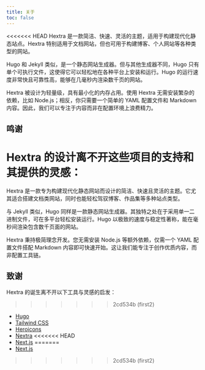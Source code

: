```yaml
---
title: 关于
toc: false
---
```


<<<<<<< HEAD
Hextra 是一款简洁、快速、灵活的主题，适用于构建现代化静态站点。Hextra 特别适用于文档网站，但也可用于构建博客、个人网站等各种类型的网站。

Hugo 和 Jekyll 类似，是一个静态网站生成器。但与其他生成器不同，Hugo 只有单个可执行文件，这使得它可以轻松地在各种平台上安装和运行。Hugo 的运行速度非常快且可靠性高，能够在几毫秒内渲染数千页的网站。

Hextra 被设计为轻量级，具有最小化的内存占用。使用 Hextra 无需安装繁杂的依赖，比如 Node.js；相反，你只需要一个简单的 YAML 配置文件和 Markdown 内容。因此，我们可以专注于内容而非在配置环境上浪费精力。

## 鸣谢

Hextra 的设计离不开这些项目的支持和其提供的灵感：
=======
Hextra 是一款专为构建现代化静态网站而设计的简洁、快速且灵活的主题。它尤其适合搭建文档类网站，同时也能轻松驾驭博客、作品集等多种站点类型。

与 Jekyll 类似，Hugo 同样是一款静态网站生成器。其独特之处在于采用单一二进制文件，可在多平台轻松安装运行。Hugo 以极致的速度与稳定性著称，能在毫秒间渲染包含数千页面的网站。

Hextra 秉持极简理念开发。您无需安装 Node.js 等额外依赖，仅需一个 YAML 配置文件搭配 Markdown 内容即可快速开始。这让我们能专注于创作优质内容，而非配置工具链。

## 致谢

Hextra 的诞生离不开以下工具与灵感的启发：
>>>>>>> 2cd534b (first2)

- [Hugo](https://gohugo.io/)
- [Tailwind CSS](https://tailwindcss.com/)
- [Heroicons](https://heroicons.com/)
- [Nextra](https://nextra.vercel.app/)
<<<<<<< HEAD
- [Next.js](https://nextjs.org/)
=======
- [Next.js](https://nextjs.org/)
>>>>>>> 2cd534b (first2)
